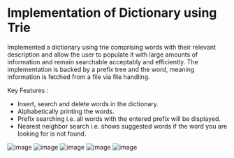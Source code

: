 # Implementation of Dictionary using Trie

Implemented a dictionary using trie comprising words with their relevant description and allow the user to populate it with large amounts of information and remain searchable acceptably and efficiently. The implementation is backed by a prefix tree and the word, meaning information is fetched from a file via file handling.

Key Features :
- Insert, search and delete words in the dictionary.
- Alphabetically printing the words.
- Prefix searching i.e. all words with the entered prefix will be displayed.
- Nearest neighbor search i.e. shows suggested words if the word you are looking for is not found.

![image](https://user-images.githubusercontent.com/52815871/121035242-50093000-c7cb-11eb-9317-e5be3a539d85.png)
![image](https://user-images.githubusercontent.com/52815871/121035322-631c0000-c7cb-11eb-98b8-7d4efa251dc3.png)
![image](https://user-images.githubusercontent.com/52815871/121035377-70d18580-c7cb-11eb-8ed3-71b2689dbfa8.png)
![image](https://user-images.githubusercontent.com/52815871/121035433-8050ce80-c7cb-11eb-944d-98e6aade9b5b.png)
![image](https://user-images.githubusercontent.com/52815871/121035640-b55d2100-c7cb-11eb-9539-25420177fd45.png)
